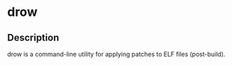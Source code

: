 # drow

## Description

drow is a command-line utility for applying patches to ELF files (post-build).
